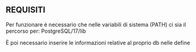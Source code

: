 ## REQUISITI
Per funzionare è necessario che nelle variabili di sistema (PATH) ci sia il percorso per:
PostgreSQL/17/lib


È poi necessario inserire le informazioni relative al proprio db nelle define
